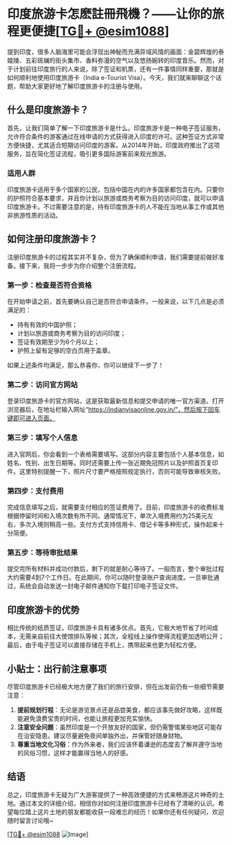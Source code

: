 # 印度旅游卡怎麽註冊飛機？——让你的旅程更便捷[[TG💪+ @esim1088](https://t.me/s/esim1088)]

提到印度，很多人脑海里可能会浮现出神秘而充满异域风情的画面：金碧辉煌的泰姬陵、五彩斑斓的街头集市、香料弥漫的空气以及悠扬婉转的印度音乐。然而，对于计划前往印度旅行的人来说，除了签证和机票，还有一件事情同样重要，那就是如何顺利地使用印度旅游卡（India e-Tourist Visa）。今天，我们就来聊聊这个话题，帮助大家更好地了解印度旅游卡的注册与使用。

## 什么是印度旅游卡？

首先，让我们简单了解一下印度旅游卡是什么。印度旅游卡是一种电子签证服务，允许符合条件的游客通过在线申请的方式获得进入印度的许可。这种签证方式非常方便快捷，尤其适合短期访问印度的游客。从2014年开始，印度政府推出了这项服务，旨在简化签证流程，吸引更多国际游客前来观光旅游。

### 适用人群

印度旅游卡适用于多个国家的公民，包括中国在内的许多国家都包含在内。只要你的护照符合基本要求，并且你计划以旅游或商务考察为目的访问印度，就可以申请印度旅游卡。不过需要注意的是，持有印度旅游卡的人不能在当地从事工作或其他非旅游性质的活动。

## 如何注册印度旅游卡？

注册印度旅游卡的过程其实并不复杂，但为了确保顺利申请，我们需要提前做好准备。接下来，我将一步步为你介绍整个注册流程。

### 第一步：检查是否符合资格

在开始申请之前，首先要确认自己是否符合申请条件。一般来说，以下几点是必须满足的：

- 持有有效的中国护照；
- 计划以旅游或商务考察为目的访问印度；
- 签证有效期至少为6个月以上；
- 护照上留有足够的空白页用于盖章。

如果上述条件均满足，那么恭喜你，你可以继续下一步了！

### 第二步：访问官方网站

登录印度旅游卡的官方网站，这是获取最新信息和提交申请的唯一官方渠道。打开浏览器后，在地址栏输入网址“https://indianvisaonline.gov.in/”，然后按下回车键即可进入页面。

### 第三步：填写个人信息

进入官网后，你会看到一个表格需要填写。这部分内容主要包括个人基本信息，如姓名、性别、出生日期等。同时还需要上传一张近期免冠照片以及护照首页复印件。这里特别提醒一下，照片尺寸要严格按照规定执行，否则可能导致审核失败。

### 第四步：支付费用

完成信息填写之后，就需要支付相应的签证费用了。目前，印度旅游卡的收费标准根据停留时间和入境次数有所不同。通常情况下，单次入境费用约为25美元左右，多次入境则稍高一些。支付方式支持信用卡、借记卡等多种形式，操作起来十分简便。

### 第五步：等待审批结果

提交完所有材料并成功付款后，剩下的就是耐心等待了。一般而言，整个审批过程大约需要4到7个工作日。在此期间，你可以随时登录账户查询进度。一旦审批通过，系统会自动发送一封电子邮件通知你下载打印电子签证文件。

## 印度旅游卡的优势

相比传统的纸质签证，印度旅游卡具有诸多优点。首先，它极大地节省了时间成本，无需亲自前往大使馆排队等候；其次，全程线上操作使得流程更加透明公开；最后，由于电子签证可以直接存储在手机上，携带起来也更为轻松方便。

## 小贴士：出行前注意事项

尽管印度旅游卡已经极大地方便了我们的旅行安排，但在出发前仍有一些细节需要注意：

1. **提前规划行程**：无论是游览景点还是品尝美食，都应该事先做好攻略，这样既能避免浪费宝贵的时间，也能让旅程更加充实愉快。
2. **注意安全问题**：虽然印度是一个开放友好的国家，但仍需警惕某些地区可能存在治安隐患。建议尽量避免夜间单独外出，并保管好随身财物。
3. **尊重当地文化习俗**：作为外来者，我们应该怀着谦逊的态度去了解并遵守当地的风俗习惯，这样才能赢得当地人的好感。

## 结语

总之，印度旅游卡无疑为广大游客提供了一种高效便捷的方式来畅游这片神奇的土地。通过本文的详细介绍，相信你对如何注册印度旅游卡已经有了清晰的认识。希望每位踏上这片土地的朋友都能收获一段难忘的经历！如果你还有任何疑问，欢迎随时留言讨论哦~

[[TG💪+ @esim1088](https://t.me/s/esim1088) ![Image](https://i.postimg.cc/4NQfJmqS/Snipaste-2025-05-13-00-14-12.png)]